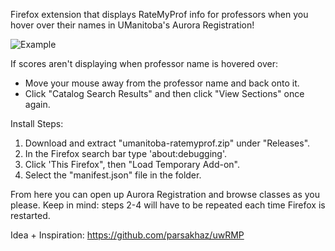 Firefox extension that displays RateMyProf info for professors when you hover over their names in UManitoba's Aurora Registration!

![Example](https://github.com/user-attachments/assets/e0b219c7-bb1d-4468-b33f-5c305954b661)

If scores aren't displaying when professor name is hovered over:
- Move your mouse away from the professor name and back onto it.
- Click "Catalog Search Results" and then click "View Sections" once again.

Install Steps:
1. Download and extract "umanitoba-ratemyprof.zip" under "Releases".
2. In the Firefox search bar type 'about:debugging'.
3. Click 'This Firefox", then "Load Temporary Add-on".
4. Select the "manifest.json" file in the folder.

From here you can open up Aurora Registration and browse classes as you please. Keep in mind: steps 2-4 will have to be repeated each time Firefox is restarted.

Idea + Inspiration: https://github.com/parsakhaz/uwRMP
